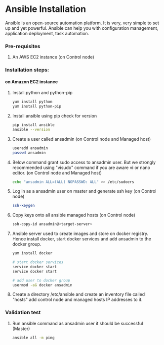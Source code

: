 # Ansible Installation

Ansible is an open-source automation platform. It is very, very simple to set up and yet powerful. Ansible can help you with configuration management, application deployment, task automation.

### Pre-requisites

1. An AWS EC2 instance (on Control node)

### Installation steps:

#### on Amazon EC2 instance

1. Install python and python-pip
   ```sh
   yum install python
   yum install python-pip
   ```
1. Install ansible using pip check for version

   ```sh
   pip install ansible
   ansible --version
   ```

1. Create a user called ansadmin (on Control node and Managed host)
   ```sh
   useradd ansadmin
   passwd ansadmin
   ```
1. Below command grant sudo access to ansadmin user. But we strongly recommended using "visudo" command if you are aware vi or nano editor. (on Control node and Managed host)

   ```sh
   echo "ansadmin ALL=(ALL) NOPASSWD: ALL" >> /etc/sudoers
   ```

1. Log in as a ansadmin user on master and generate ssh key (on Control node)
   ```sh
   ssh-keygen
   ```
1. Copy keys onto all ansible managed hosts (on Control node)

   ```sh
   ssh-copy-id ansadmin@<target-server>
   ```

1. Ansible server used to create images and store on docker registry. Hence install docker, start docker services and add ansadmin to the docker group.

   ```sh
   yum install docker

   # start docker services
   service docker start
   service docker start

   # add user to docker group
   usermod -aG docker ansadmin

   ```

1. Create a directory /etc/ansible and create an inventory file called "hosts" add control node and managed hosts IP addresses to it.

### Validation test

1. Run ansible command as ansadmin user it should be successful (Master)
   ```sh
   ansible all -m ping
   ```
